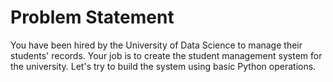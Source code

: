# Problem Statement
You have been hired by the University of Data Science to manage their students' records. Your job is to create the student management system for the university. Let's try to build the system using basic Python operations.
